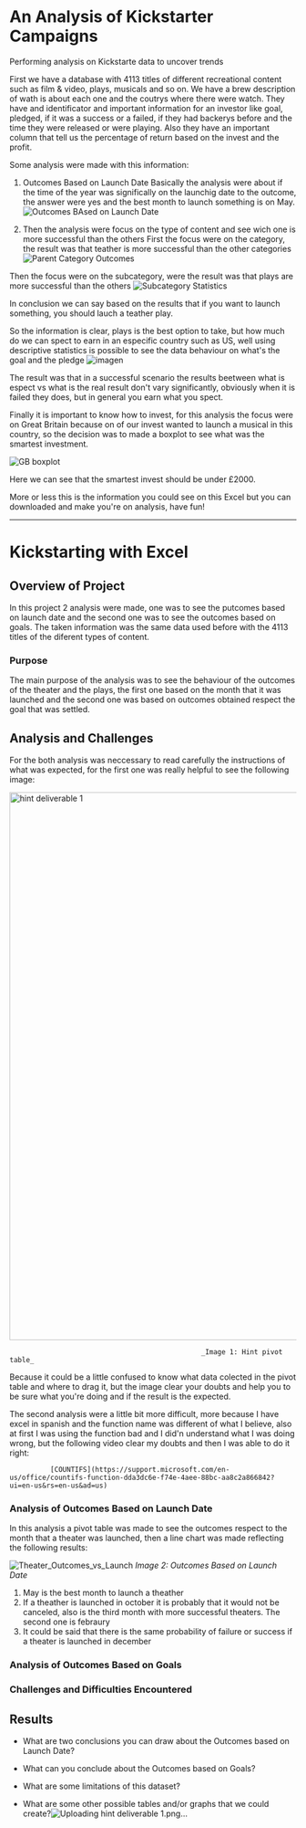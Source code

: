 # An Analysis of Kickstarter Campaigns
Performing analysis on Kickstarte data to uncover trends

First we have a database with 4113 titles of different recreational content such as film & video, plays, musicals and so on. We have a brew description of wath is about each one and the coutrys where there were watch. They have and identificator and important information for an investor like goal, pledged, if it was a success or a failed, if they had backerys before and the time they were released or were playing. Also they have an important column that tell us the percentage of return based on the invest and the profit.

Some analysis were made with this information:
1. Outcomes Based on Launch Date
  Basically the analysis were about if the time of the year was significally on the launchig date to the outcome, the answer were yes and the best month to launch      something is on May.
    ![Outcomes BAsed on Launch Date](https://user-images.githubusercontent.com/21062253/135364373-4f843dc4-52ba-496e-837d-94f4c8ad8745.png)
    
2. Then the analysis were focus on the type of content and see wich one is more successful than the others
  First the focus were on the category, the result was that teather is more successful than the other categories
  ![Parent Category Outcomes](https://user-images.githubusercontent.com/21062253/135364916-fa262cb5-4d7f-4adb-93d8-d819fe42ca9f.png)
  
  Then the focus were on the subcategory, were the result was that plays are more successful than the others
  ![Subcategory Statistics](https://user-images.githubusercontent.com/21062253/135365090-0f55fe2b-2a59-4686-b6b4-db6a87aa9bba.png)
  
In conclusion we can say based on the results that if you want to launch something, you should lauch a teather play.

So the information is clear, plays is the best option to take, but how much do we can spect to earn in an especific country such as US, well using descriptive statistics is possible to see the data behaviour on what's the goal and the pledge
![imagen](https://user-images.githubusercontent.com/21062253/135365571-5d0a82a0-2aa3-4fb9-8ce1-90c6c1aca9a3.png)

The result was that in a successful scenario the results beetween what is espect vs what is the real result don't vary significantly, obviously when it is failed they does, but in general you earn what you spect.

Finally it is important to know how to invest, for this analysis the focus were on Great Britain because on of our invest wanted to launch a musical in this country, so the decision was to made a boxplot to see what was the smartest investment.

![GB boxplot](https://user-images.githubusercontent.com/21062253/135366176-7b5f7352-c6e3-4e48-995e-18b7701dd079.png)

Here we can see that the smartest invest should be under £2000.

More or less this is the information you could see on this Excel but you can downloaded and make you're on analysis, have fun!

----------------------------------------------------------------------------------------------------------------------------------------------------------------------
# Kickstarting with Excel

## Overview of Project
In this project 2 analysis were made, one was to see the putcomes based on launch date and the second one was to see the outcomes based on goals. The taken information was the same data used before with the 4113 titles of the diferent types of content.

### Purpose
The main purpose of the analysis was to see the behaviour of the outcomes of the theater and the plays, the first one based on the month that it was launched and the second one was based on outcomes obtained respect the goal that was settled.

## Analysis and Challenges
For the both analysis was neccessary to read carefully the instructions of what was expected, for the first one was really helpful to see the following image:

<img width="960" alt="hint deliverable 1" src="https://user-images.githubusercontent.com/21062253/135374154-d063cd90-7737-4a80-8eb2-a9228a652d70.png">

                                                   _Image 1: Hint pivot table_ 
                                                  
Because it could be a little confused to know what data colected in the pivot table and where to drag it, but the image clear your doubts and help you to be sure what you're doing and if the result is the expected.

The second analysis were a little bit more difficult, more because I have excel in spanish and the function name was different of what I believe, also at first I was using the function bad and I did'n understand what I was doing wrong, but the following video clear my doubts and then I was able to do it right:
           
              [COUNTIFS](https://support.microsoft.com/en-us/office/countifs-function-dda3dc6e-f74e-4aee-88bc-aa8c2a866842?ui=en-us&rs=en-us&ad=us)
                                                  
### Analysis of Outcomes Based on Launch Date
In this analysis a pivot table was made to see the outcomes respect to the month that a theater was launched, then a line chart was made reflecting the following results:

![Theater_Outcomes_vs_Launch](https://user-images.githubusercontent.com/21062253/135376218-48c78add-cad4-4fbf-a100-809a1c935e7f.png)
                                                 _Image 2: Outcomes Based on Launch Date_

1. May is the best month to launch a theather
2. If a theather is launched in october it is probably that it would not be canceled, also is the third month with more successful theaters. The second one is febraury
3. It could be said that there is the same probability of failure or success if a theater is launched in december

### Analysis of Outcomes Based on Goals

### Challenges and Difficulties Encountered

## Results

- What are two conclusions you can draw about the Outcomes based on Launch Date?

- What can you conclude about the Outcomes based on Goals?

- What are some limitations of this dataset?

- What are some other possible tables and/or graphs that we could create?![Uploading hint deliverable 1.png…]()


